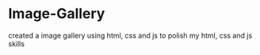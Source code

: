 # Image-Gallery
created a image gallery using html, css and js to polish my html, css and js skills
